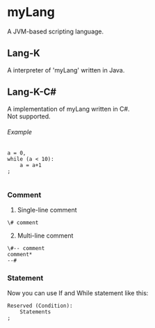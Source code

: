 # myLang
A JVM-based scripting language.
  
## Lang-K
A interpreter of 'myLang' written in Java.
  
## Lang-K-C\# 
A implementation of myLang written in C#.  
Not supported.
  
  
  
###### Example
```
a = 0,
while (a < 10):
    a = a+1
;
 
```
  
  
### Comment
1. Single-line comment  
```
\# comment
``` 
  
2. Multi-line comment  
```
\#-- comment
comment*
--#
```

### Statement
Now you can use If and While statement like this:  
```
Reserved (Condition):
    Statements
;
```



